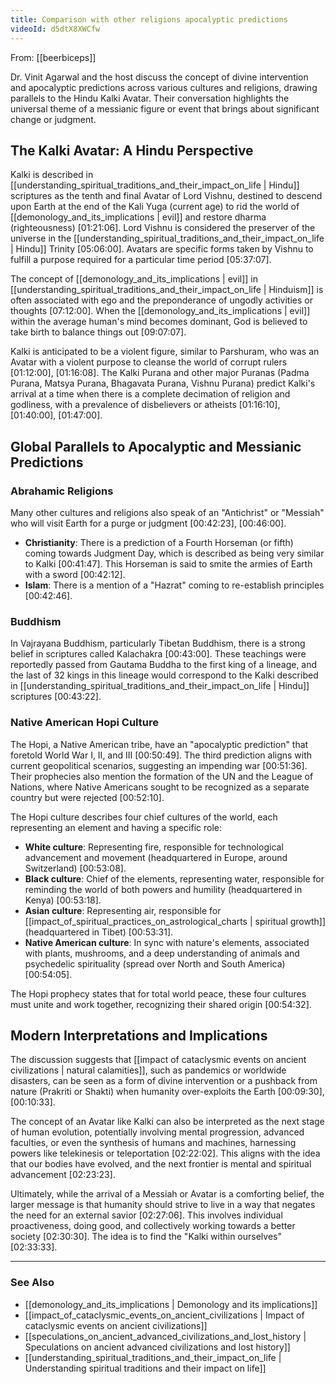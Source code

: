 ```yaml
---
title: Comparison with other religions apocalyptic predictions
videoId: d5dtX8XWCfw
---
```


From: [[beerbiceps]] <br/> 

Dr. Vinit Agarwal and the host discuss the concept of divine intervention and apocalyptic predictions across various cultures and religions, drawing parallels to the Hindu Kalki Avatar. Their conversation highlights the universal theme of a messianic figure or event that brings about significant change or judgment.

## The Kalki Avatar: A Hindu Perspective

Kalki is described in [[understanding_spiritual_traditions_and_their_impact_on_life | Hindu]] scriptures as the tenth and final Avatar of Lord Vishnu, destined to descend upon Earth at the end of the Kali Yuga (current age) to rid the world of [[demonology_and_its_implications | evil]] and restore dharma (righteousness) <a class="yt-timestamp" data-t="01:21:06">[01:21:06]</a>. Lord Vishnu is considered the preserver of the universe in the [[understanding_spiritual_traditions_and_their_impact_on_life | Hindu]] Trinity <a class="yt-timestamp" data-t="05:06:00">[05:06:00]</a>. Avatars are specific forms taken by Vishnu to fulfill a purpose required for a particular time period <a class="yt-timestamp" data-t="05:37:07">[05:37:07]</a>.

The concept of [[demonology_and_its_implications | evil]] in [[understanding_spiritual_traditions_and_their_impact_on_life | Hinduism]] is often associated with ego and the preponderance of ungodly activities or thoughts <a class="yt-timestamp" data-t="07:12:00">[07:12:00]</a>. When the [[demonology_and_its_implications | evil]] within the average human's mind becomes dominant, God is believed to take birth to balance things out <a class="yt-timestamp" data-t="09:07:07">[09:07:07]</a>.

Kalki is anticipated to be a violent figure, similar to Parshuram, who was an Avatar with a violent purpose to cleanse the world of corrupt rulers <a class="yt-timestamp" data-t="01:12:00">[01:12:00]</a>, <a class="yt-timestamp" data-t="01:16:08">[01:16:08]</a>. The Kalki Purana and other major Puranas (Padma Purana, Matsya Purana, Bhagavata Purana, Vishnu Purana) predict Kalki's arrival at a time when there is a complete decimation of religion and godliness, with a prevalence of disbelievers or atheists <a class="yt-timestamp" data-t="01:16:10">[01:16:10]</a>, <a class="yt-timestamp" data-t="01:40:00">[01:40:00]</a>, <a class="yt-timestamp" data-t="01:47:00">[01:47:00]</a>.

## Global Parallels to Apocalyptic and Messianic Predictions

### Abrahamic Religions
Many other cultures and religions also speak of an "Antichrist" or "Messiah" who will visit Earth for a purge or judgment <a class="yt-timestamp" data-t="00:42:23">[00:42:23]</a>, <a class="yt-timestamp" data-t="00:46:00">[00:46:00]</a>.

*   **Christianity**: There is a prediction of a Fourth Horseman (or fifth) coming towards Judgment Day, which is described as being very similar to Kalki <a class="yt-timestamp" data-t="00:41:47">[00:41:47]</a>. This Horseman is said to smite the armies of Earth with a sword <a class="yt-timestamp" data-t="00:42:12">[00:42:12]</a>.
*   **Islam**: There is a mention of a "Hazrat" coming to re-establish principles <a class="yt-timestamp" data-t="00:42:46">[00:42:46]</a>.

### Buddhism
In Vajrayana Buddhism, particularly Tibetan Buddhism, there is a strong belief in scriptures called Kalachakra <a class="yt-timestamp" data-t="00:43:00">[00:43:00]</a>. These teachings were reportedly passed from Gautama Buddha to the first king of a lineage, and the last of 32 kings in this lineage would correspond to the Kalki described in [[understanding_spiritual_traditions_and_their_impact_on_life | Hindu]] scriptures <a class="yt-timestamp" data-t="00:43:22">[00:43:22]</a>.

### Native American Hopi Culture
The Hopi, a Native American tribe, have an "apocalyptic prediction" that foretold World War I, II, and III <a class="yt-timestamp" data-t="00:50:49">[00:50:49]</a>. The third prediction aligns with current geopolitical scenarios, suggesting an impending war <a class="yt-timestamp" data-t="00:51:36">[00:51:36]</a>. Their prophecies also mention the formation of the UN and the League of Nations, where Native Americans sought to be recognized as a separate country but were rejected <a class="yt-timestamp" data-t="00:52:10">[00:52:10]</a>.

The Hopi culture describes four chief cultures of the world, each representing an element and having a specific role:
*   **White culture**: Representing fire, responsible for technological advancement and movement (headquartered in Europe, around Switzerland) <a class="yt-timestamp" data-t="00:53:08">[00:53:08]</a>.
*   **Black culture**: Chief of the elements, representing water, responsible for reminding the world of both powers and humility (headquartered in Kenya) <a class="yt-timestamp" data-t="00:53:18">[00:53:18]</a>.
*   **Asian culture**: Representing air, responsible for [[impact_of_spiritual_practices_on_astrological_charts | spiritual growth]] (headquartered in Tibet) <a class="yt-timestamp" data-t="00:53:31">[00:53:31]</a>.
*   **Native American culture**: In sync with nature's elements, associated with plants, mushrooms, and a deep understanding of animals and psychedelic spirituality (spread over North and South America) <a class="yt-timestamp" data-t="00:54:05">[00:54:05]</a>.

The Hopi prophecy states that for total world peace, these four cultures must unite and work together, recognizing their shared origin <a class="yt-timestamp" data-t="00:54:32">[00:54:32]</a>.

## Modern Interpretations and Implications

The discussion suggests that [[impact of cataclysmic events on ancient civilizations | natural calamities]], such as pandemics or worldwide disasters, can be seen as a form of divine intervention or a pushback from nature (Prakriti or Shakti) when humanity over-exploits the Earth <a class="yt-timestamp" data-t="00:09:30">[00:09:30]</a>, <a class="yt-timestamp" data-t="00:10:33">[00:10:33]</a>.

The concept of an Avatar like Kalki can also be interpreted as the next stage of human evolution, potentially involving mental progression, advanced faculties, or even the synthesis of humans and machines, harnessing powers like telekinesis or teleportation <a class="yt-timestamp" data-t="02:22:02">[02:22:02]</a>. This aligns with the idea that our bodies have evolved, and the next frontier is mental and spiritual advancement <a class="yt-timestamp" data-t="02:23:23">[02:23:23]</a>.

Ultimately, while the arrival of a Messiah or Avatar is a comforting belief, the larger message is that humanity should strive to live in a way that negates the need for an external savior <a class="yt-timestamp" data-t="02:27:06">[02:27:06]</a>. This involves individual proactiveness, doing good, and collectively working towards a better society <a class="yt-timestamp" data-t="02:30:30">[02:30:30]</a>. The idea is to find the "Kalki within ourselves" <a class="yt-timestamp" data-t="02:33:33">[02:33:33]</a>.

* * *

### See Also
*   [[demonology_and_its_implications | Demonology and its implications]]
*   [[impact_of_cataclysmic_events_on_ancient_civilizations | Impact of cataclysmic events on ancient civilizations]]
*   [[speculations_on_ancient_advanced_civilizations_and_lost_history | Speculations on ancient advanced civilizations and lost history]]
*   [[understanding_spiritual_traditions_and_their_impact_on_life | Understanding spiritual traditions and their impact on life]]